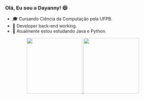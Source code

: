 ### Olá, Eu sou a Dayanny! 😄

- 🎓 Cursando Ciência da Computação pela UFPB.
- 🔭 Developer back-end working.
- 🧐 Atualmente estou estudando Java e Python.

<div align="center">
  <a href="https://github.com/dayannysoares">
  <img height="180em" src="https://github-readme-stats.vercel.app/api?username=dayannysoares&show_icons=true&theme=synthwave&include_all_commits=true&count_private=true"/>
  <img height="180em" src="https://github-readme-stats.vercel.app/api/top-langs/?username=dayannysoares&layout=compact&langs_count=7&theme=synthwave"/>
  </div>
  

